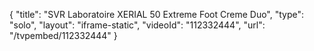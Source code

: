 {
    "title": "SVR Laboratoire XERIAL 50 Extreme Foot Creme Duo",
    "type": "solo",
    "layout": "iframe-static",
    "videoId": "112332444",
    "url": "\/tvpembed\/112332444"
}
